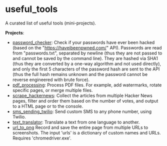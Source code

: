 # useful_tools
A curated list of useful tools (mini-projects).

**Projects**:
- [password_checker](https://github.com/OAndris/useful_tools/tree/master/password_checker): Check if your passwords have ever been hacked (based on the "https://haveibeenpwned.com/" API).
Passwords are read from "passwords.txt", separated by newline (thus they are not passed to and cannot be saved by the command line).
They are hashed via SHA1 (thus they are converted by a one-way algorithm and not used directly),
and only the first 5 characters of the password hash are sent to the API (thus the full hash remains unknown and the password cannot be reverse engineered with brute force).
- [pdf_processing](https://github.com/OAndris/useful_tools/tree/master/pdf_processing): Process PDF files. For example, add watermarks, rotate specific pages, or merge multiple files.
- [scrape_hackernews](https://github.com/OAndris/useful_tools/tree/master/scrape_hackernews): Collect the articles from multiple Hacker News pages, filter and order them based on the number of votes, and output to a HTML page or to the console.
- [sms_sending_twilio](https://github.com/OAndris/useful_tools/tree/master/sms_sending_twilio): Send custom SMS to any phone number, using Twilio.
- [text_translator](https://github.com/OAndris/useful_tools/tree/master/text_translator): Translate a text from one language to another.
- [url_to_png](https://github.com/OAndris/useful_tools/tree/master/url_to_png) Record and save the entire page from multiple URLs to screenshots. The input 'urls' is a dictionary of custom names and URLs. Requires 'chromedriver.exe'.
